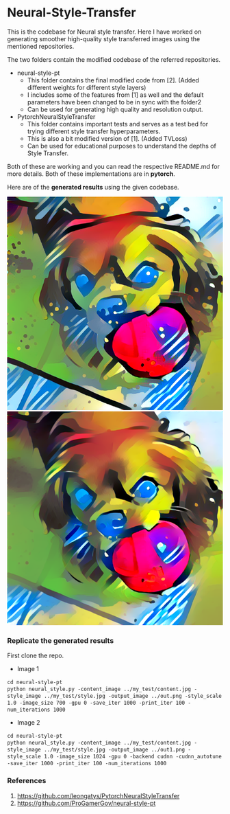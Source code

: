 # Neural-Style-Transfer
This is the codebase for Neural style transfer. Here I have worked on generating smoother high-quality style transferred images using the mentioned repositories.

The two folders contain the modified codebase of the referred repositories.
- neural-style-pt
   - This folder contains the final modified code from [2]. (Added different weights for different style layers)
   - I includes some of the features from [1] as well and the default parameters have been changed to be in sync with the folder2
   - Can be used for generating high quality and resolution output.
- PytorchNeuralStyleTransfer
   - This folder contains important tests and serves as a test bed for trying different style transfer hyperparameters.
   - This is also a bit modified version of [1]. (Added TVLoss)
   - Can be used for educational purposes to understand the depths of Style Transfer.

Both of these are working and you can read the respective README.md for more details. Both of these implementations are in **pytorch**.

Here are of the **generated results** using the given codebase.<br>

<img src="./out.png" width="512">
<br>
<img src="./out1.png" width="512">

### Replicate the generated results
First clone the repo.
- Image 1
```
cd neural-style-pt
python neural_style.py -content_image ../my_test/content.jpg -style_image ../my_test/style.jpg -output_image ../out.png -style_scale 1.0 -image_size 700 -gpu 0 -save_iter 1000 -print_iter 100 -num_iterations 1000

```

- Image 2
```
cd neural-style-pt
python neural_style.py -content_image ../my_test/content.jpg -style_image ../my_test/style.jpg -output_image ../out1.png -style_scale 1.0 -image_size 1024 -gpu 0 -backend cudnn -cudnn_autotune -save_iter 1000 -print_iter 100 -num_iterations 1000

```

### References
1. https://github.com/leongatys/PytorchNeuralStyleTransfer
2. https://github.com/ProGamerGov/neural-style-pt

